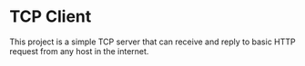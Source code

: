 # TCP Client

This project is a simple TCP server that can receive and reply to basic HTTP request from any host in the internet.

